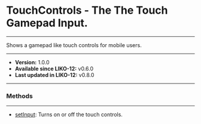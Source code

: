# TouchControls - The The Touch Gamepad Input.
---

Shows a gamepad like touch controls for mobile users.

---

* **Version:** 1.0.0
* **Available since LIKO-12:** v0.6.0
* **Last updated in LIKO-12:** v0.8.0

---
### Methods
---
* [setInput](/Documentation/Peripherals/TouchControls/setInput.md): Turns on or off the touch controls.
